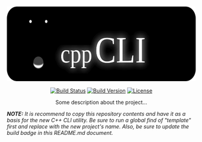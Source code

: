 <p align="center">
<img src="TITLE.svg" alt="template-cpp20-cli" width="600" height="200">
</p>

<p align="center">
<a href="https://travis-ci.com/moonhappy/template-cpp20-cli"><img src="https://badgen.net/travis/moonhappy/template-cpp20-cli" alt="Build Status"></a>
<a href="https://lib.haxe.org/p/template-cpp20-cli"><img src="https://badgen.net/haxelib/v/template-cpp20-cli?color=blue" alt="Build Version"></a>
<a href="LICENSE"><img src="https://badgen.net/haxelib/license/template-cpp20-cli?color=blue" alt="License"></a>
</p>

<p align="center">
Some description about the project...
</p>

_**NOTE:** It is recommend to copy this repository contents and have it as a basis for the new C++ CLI utility. Be sure to run a global find of "template" first and replace with the new project's name. Also, be sure to update the build badge in this README.md document._
